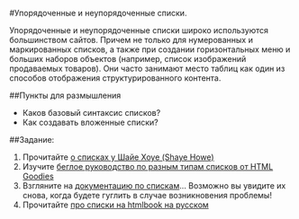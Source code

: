#Упорядоченные и неупорядоченные списки.

Упорядоченные и неупорядоченные списки широко используются большинством сайтов. Причем не только для нумерованных и маркированных списков, а также при создании горизонтальных меню и больших наборов объектов (например, список изображений продаваемых товаров). Они часто занимают место таблиц как один из способов отображения структурированного контента.

##Пункты для размышления

+ Каков базовый синтаксис списков?
+ Как создавать вложенные списки?

##Задание:

1. Прочитайте [о списках у Шайе Хоуе (Shaye Howe)](http://learn.shayhowe.com/html-css/creating-lists/)
2. Изучите [беглое руководство по разным типам списков от HTML Goodies](http://www.htmlgoodies.com/tutorials/getting_started/article.php/3479461)
3. Взгляните на [документацию по спискам](http://www.w3schools.com/html/html_lists.asp)... Возможно вы увидите их снова, когда будете гуглить в случае возникновения проблемы!
4. Прочитайте [про списки на htmlbook на русском](http://htmlbook.ru/practical/theme/spiski)
